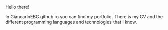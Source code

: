 Hello there!

In GiancarloEBG.github.io you can find my portfolio. There is my CV and the different programming languages and technologies that I know. 
